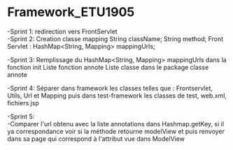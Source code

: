 # Framework_ETU1905
 
-Sprint 1:
redirection vers FrontServlet   
-Sprint 2:
Creation classe mapping 
    String className;
    String method;
Front Servlet :
    HashMap<String, Mapping> mappingUrls;  

-Sprint 3:
    Remplissage du  HashMap<String, Mapping> mappingUrls dans la fonction init
    Liste fonction annote
    Liste classe dans le package classe annote
    
-Sprint 4:
    Séparer dans framework les classes telles que : Frontservlet, Utils, Url et Mapping puis dans test-framework les classes de test, web.xml, fichiers jsp

-Sprint 5:  
    -Comparer l'url obtenu avec la liste annotations dans Hashmap.getKey, si il ya correspondance voir si la méthode retourne modelView et puis renvoyer dans sa page qui correspond à l'attribut vue dans ModelView

